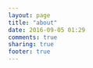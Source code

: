 ```yaml
---
layout: page
title: "about"
date: 2016-09-05 01:29
comments: true
sharing: true
footer: true
---
```

